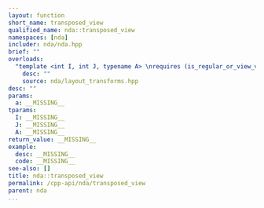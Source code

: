 ```yaml
---
layout: function
short_name: transposed_view
qualified_name: nda::transposed_view
namespaces: [nda]
includer: nda/nda.hpp
brief: ""
overloads:
  "template <int I, int J, typename A> \nrequires (is_regular_or_view_v<std::decay_t<A>>) \n\nauto transposed_view(A && a)":
    desc: ""
    source: nda/layout_transforms.hpp
desc: ""
params:
  a: __MISSING__
tparams:
  I: __MISSING__
  J: __MISSING__
  A: __MISSING__
return_value: __MISSING__
example:
  desc: __MISSING__
  code: __MISSING__
see-also: []
title: nda::transposed_view
permalink: /cpp-api/nda/transposed_view
parent: nda
...
```


